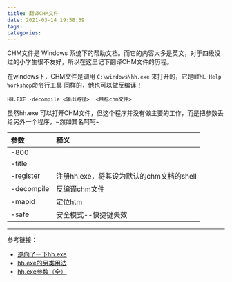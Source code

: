 ```yaml
---
title: 翻译CHM文件
date: 2021-03-14 19:58:39
tags:
categories:
---
```


CHM文件是 Windows 系统下的帮助文档。而它的内容大多是英文，对于四级没过的小学生很不友好，所以在这里记下翻译CHM文件的历程。
<!-- more -->
在windows下，CHM文件是调用 `C:\windows\hh.exe` 来打开的，它是`HTML Help Workshop`命令行工具
同样的，他也可以做反编译！
```
HH.EXE -decompile <输出路径>  <目标chm文件>
```

虽然hh.exe 可以打开CHM文件，但这个程序并没有做主要的工作，而是把参数丢给另外一个程序，~然如其名呵呵~

| 参数 | 释义|
| :----  | :----  |
| -800 | |
| -title| |
| -register | 注册hh.exe，将其设为默认的chm文档的shell |
| -decompile | 反编译chm文件 |
| -mapid | 定位htm |
| -safe | 安全模式--快捷键失效 |

---
参考链接：
 - [逆向了一下hh.exe](https://blog.csdn.net/SysProgram/article/details/6250394)
 - [hh.exe的另类用法](https://blog.csdn.net/sibang/article/details/38732285)
 - [hh.exe参数（全）](https://blog.csdn.net/tuwen/article/details/3166696)
